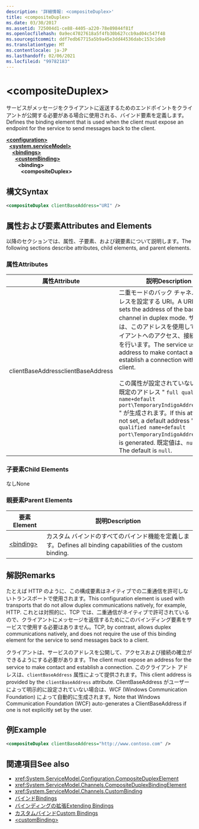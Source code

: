 ```yaml
---
description: '詳細情報: <compositeDuplex>'
title: <compositeDuplex>
ms.date: 03/30/2017
ms.assetid: 725004d1-ce88-4405-a220-78e89844f81f
ms.openlocfilehash: 0a9ec47027618a5f4fb30b627ccb9ad04c547f48
ms.sourcegitcommit: ddf7edb67715a5b9a45e3dd44536dabc153c1de0
ms.translationtype: MT
ms.contentlocale: ja-JP
ms.lasthandoff: 02/06/2021
ms.locfileid: "99782183"
---
```

# \<compositeDuplex>

<span data-ttu-id="d4627-102">サービスがメッセージをクライアントに返送するためのエンドポイントをクライアントが公開する必要がある場合に使用される、バインド要素を定義します。</span><span class="sxs-lookup"><span data-stu-id="d4627-102">Defines the binding element that is used when the client must expose an endpoint for the service to send messages back to the client.</span></span>  
  
[**\<configuration>**](../configuration-element.md)\
&nbsp;&nbsp;[**\<system.serviceModel>**](system-servicemodel.md)\
&nbsp;&nbsp;&nbsp;&nbsp;[**\<bindings>**](bindings.md)\
&nbsp;&nbsp;&nbsp;&nbsp;&nbsp;&nbsp;[**\<customBinding>**](custombinding.md)\
&nbsp;&nbsp;&nbsp;&nbsp;&nbsp;&nbsp;&nbsp;&nbsp;**\<binding>**\
&nbsp;&nbsp;&nbsp;&nbsp;&nbsp;&nbsp;&nbsp;&nbsp;&nbsp;&nbsp;**\<compositeDuplex>**  
  
## <a name="syntax"></a><span data-ttu-id="d4627-103">構文</span><span class="sxs-lookup"><span data-stu-id="d4627-103">Syntax</span></span>  
  
```xml  
<compositeDuplex clientBaseAddress="URI" />
```  
  
## <a name="attributes-and-elements"></a><span data-ttu-id="d4627-104">属性および要素</span><span class="sxs-lookup"><span data-stu-id="d4627-104">Attributes and Elements</span></span>  

 <span data-ttu-id="d4627-105">以降のセクションでは、属性、子要素、および親要素について説明します。</span><span class="sxs-lookup"><span data-stu-id="d4627-105">The following sections describe attributes, child elements, and parent elements.</span></span>  
  
### <a name="attributes"></a><span data-ttu-id="d4627-106">属性</span><span class="sxs-lookup"><span data-stu-id="d4627-106">Attributes</span></span>  
  
|<span data-ttu-id="d4627-107">属性</span><span class="sxs-lookup"><span data-stu-id="d4627-107">Attribute</span></span>|<span data-ttu-id="d4627-108">説明</span><span class="sxs-lookup"><span data-stu-id="d4627-108">Description</span></span>|  
|---------------|-----------------|  
|<span data-ttu-id="d4627-109">clientBaseAddress</span><span class="sxs-lookup"><span data-stu-id="d4627-109">clientBaseAddress</span></span>|<span data-ttu-id="d4627-110">二重モードのバック チャネルのアドレスを設定する URI。</span><span class="sxs-lookup"><span data-stu-id="d4627-110">A URI that sets the address of the back channel in duplex mode.</span></span> <span data-ttu-id="d4627-111">サービスは、このアドレスを使用して、クライアントへのアクセス、接続の確立を行います。</span><span class="sxs-lookup"><span data-stu-id="d4627-111">The service uses this address to make contact and establish a connection with the client.</span></span><br /><br /> <span data-ttu-id="d4627-112">この属性が設定されていない場合、既定のアドレス " `full qualified name+default port\TemporaryIndigoAddress\guid` " が生成されます。</span><span class="sxs-lookup"><span data-stu-id="d4627-112">If this attribute is not set, a default address "`full qualified name+default port\TemporaryIndigoAddress\guid`" is generated.</span></span> <span data-ttu-id="d4627-113">既定値は、`null` です。</span><span class="sxs-lookup"><span data-stu-id="d4627-113">The default is `null`.</span></span>|  
  
### <a name="child-elements"></a><span data-ttu-id="d4627-114">子要素</span><span class="sxs-lookup"><span data-stu-id="d4627-114">Child Elements</span></span>  

 <span data-ttu-id="d4627-115">なし</span><span class="sxs-lookup"><span data-stu-id="d4627-115">None</span></span>  
  
### <a name="parent-elements"></a><span data-ttu-id="d4627-116">親要素</span><span class="sxs-lookup"><span data-stu-id="d4627-116">Parent Elements</span></span>  
  
|<span data-ttu-id="d4627-117">要素</span><span class="sxs-lookup"><span data-stu-id="d4627-117">Element</span></span>|<span data-ttu-id="d4627-118">説明</span><span class="sxs-lookup"><span data-stu-id="d4627-118">Description</span></span>|  
|-------------|-----------------|  
|[\<binding>](bindings.md)|<span data-ttu-id="d4627-119">カスタム バインドのすべてのバインド機能を定義します。</span><span class="sxs-lookup"><span data-stu-id="d4627-119">Defines all binding capabilities of the custom binding.</span></span>|  
  
## <a name="remarks"></a><span data-ttu-id="d4627-120">解説</span><span class="sxs-lookup"><span data-stu-id="d4627-120">Remarks</span></span>  

 <span data-ttu-id="d4627-121">たとえば HTTP のように、この構成要素はネイティブでの二重通信を許可しないトランスポートで使用されます。</span><span class="sxs-lookup"><span data-stu-id="d4627-121">This configuration element is used with transports that do not allow duplex communications natively, for example, HTTP.</span></span> <span data-ttu-id="d4627-122">これとは対照的に、TCP では、二重通信がネイティブで許可されているので、クライアントにメッセージを返信するためにこのバインディング要素をサービスで使用する必要はありません。</span><span class="sxs-lookup"><span data-stu-id="d4627-122">TCP, by contrast, allows duplex communications natively, and does not require the use of this binding element for the service to send messages back to a client.</span></span>  
  
 <span data-ttu-id="d4627-123">クライアントは、サービスのアドレスを公開して、アクセスおよび接続の確立ができるようにする必要があります。</span><span class="sxs-lookup"><span data-stu-id="d4627-123">The client must expose an address for the service to make contact and establish a connection.</span></span> <span data-ttu-id="d4627-124">このクライアント アドレスは、`clientBaseAddress` 属性によって提供されます。</span><span class="sxs-lookup"><span data-stu-id="d4627-124">This client address is provided by the `clientBaseAddress` attribute.</span></span> <span data-ttu-id="d4627-125">ClientBaseAddress がユーザーによって明示的に設定されていない場合は、WCF (Windows Communication Foundation) によって自動的に生成されます。</span><span class="sxs-lookup"><span data-stu-id="d4627-125">Note that Windows Communication Foundation (WCF) auto-generates a ClientBaseAddress if one is not explicitly set by the user.</span></span>  
  
## <a name="example"></a><span data-ttu-id="d4627-126">例</span><span class="sxs-lookup"><span data-stu-id="d4627-126">Example</span></span>  
  
```xml  
<compositeDuplex clientBaseAddress="http://www.contoso.com" />
```  
  
## <a name="see-also"></a><span data-ttu-id="d4627-127">関連項目</span><span class="sxs-lookup"><span data-stu-id="d4627-127">See also</span></span>

- <xref:System.ServiceModel.Configuration.CompositeDuplexElement>
- <xref:System.ServiceModel.Channels.CompositeDuplexBindingElement>
- <xref:System.ServiceModel.Channels.CustomBinding>
- [<span data-ttu-id="d4627-128">バインド</span><span class="sxs-lookup"><span data-stu-id="d4627-128">Bindings</span></span>](../../../wcf/bindings.md)
- [<span data-ttu-id="d4627-129">バインディングの拡張</span><span class="sxs-lookup"><span data-stu-id="d4627-129">Extending Bindings</span></span>](../../../wcf/extending/extending-bindings.md)
- [<span data-ttu-id="d4627-130">カスタムバインド</span><span class="sxs-lookup"><span data-stu-id="d4627-130">Custom Bindings</span></span>](../../../wcf/extending/custom-bindings.md)
- [\<customBinding>](custombinding.md)
